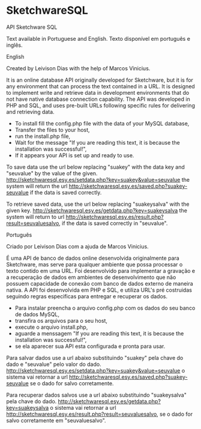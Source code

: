 # SketchwareSQL
API Sketchware SQL

Text available in Portuguese and English.
Texto disponível em português e inglês.

English

Created by Leivison Dias with the help of Marcos Vinicius.

It is an online database API originally developed for Sketchware, but it is for any environment that can process the text contained in a URL.
It is designed to implement write and retrieve data in development environments that do not have native database connection capability. The API was developed in PHP and SQL, and uses pre-built URLs following specific rules for delivering and retrieving data.

* To install fill the config.php file with the data of your MySQL database,
* Transfer the files to your host,
* run the install.php file,
* Wait for the message "If you are reading this text, it is because the installation was successful!",
* If it appears your API is set up and ready to use.

To save data use the url below replacing "suakey" with the data key and "seuvalue" by the value of the given.
http://sketchwaresql.esy.es/setdata.php?key=suakey&value=seuvalue 
the system will return the url http://sketchwaresql.esy.es/saved.php?suakey-seuvalue if the data is saved correctly.

To retrieve saved data, use the url below replacing "suakeysalva" with the given key.
http://sketchwaresql.esy.es/getdata.php?key=suakeysalva 
the system will return to url http://sketchwaresql.esy.es/result.php?result=seuvaluesalvo, if the data is saved correctly in "seuvalue". 

Português

Criado por Leivison Dias com a ajuda de Marcos Vinicius.

É uma API de banco de dados online desenvolvida originalmente para Sketchware, mas serve para qualquer ambiente que possa processar o texto contido em uma URL. 
Foi desenvolvido para implementar a gravação e a recuperação de dados em ambientes de desenvolvimento que não possuem capacidade de conexão com banco de dados externo de maneira nativa. A API foi desenvolvida em PHP e SQL, e utiliza URL's pré costruidas seguindo regras especificas para entregar e recuperar os dados.

* Para instalar preencha o arquivo config.php com os dados do seu banco de dados MySQL,
* transfira os arquivos para o seu host,
* execute o arquivo install.php,
* aguarde a menssagem "If you are reading this text, it is because the installation was successful!",
* se ela aparecer sua API esta configurada e pronta para usar.

Para salvar dados use a url abaixo substituindo "suakey" pela chave do dado e "seuvalue" pelo valor do dado.
http://sketchwaresql.esy.es/setdata.php?key=suakey&value=seuvalue 
o sistema vai retornar a url http://sketchwaresql.esy.es/saved.php?suakey-seuvalue se o dado for salvo corretamente.

Para recuperar dados salvos use a url abaixo substituindo "suakeysalva" pela chave do dado.
http://sketchwaresql.esy.es/getdata.php?key=suakeysalva 
o sistema vai retornar a url http://sketchwaresql.esy.es/result.php?result=seuvaluesalvo, se o dado for salvo corretamente em "seuvaluesalvo".



